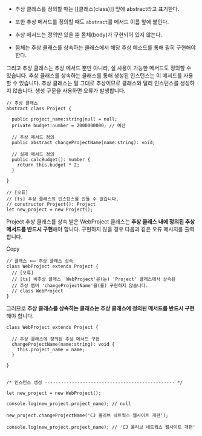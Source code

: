 - 추상 클래스를 정의할 때는 [[클래스(class)]] 앞에 abstract라고 표기한다.

- 또한 추상 메서드를 정의할 때도 `abstract`를 메서드 이름 앞에 붙인다.

- 추상 메서드는 정의만 있을 뿐 몸체(body)가 구현되어 있지 않는다.
- 몸체는 추상 클래스를 상속하는 클래스에서 해당 추상 메소드를 통해 필히 구현해야 한다.

그리고 추상 클래스는 추상 메서드 뿐만 아니라, 실 사용이 가능한 메서드도 정의할 수 있습니다. 추상 클래스를 상속하는 클래스를 통해 생성된 인스턴스는 이 메서드를 사용할 수 있습니다. 추상 클래스는 말 그대로 추상이므로 클래스와 달리 인스턴스를 생성하지 않습니다. 생성 구문을 사용하면 오류가 발생합니다.



```
// 추상 클래스
abstract class Project {

  public project_name:string|null = null;
  private budget:number = 2000000000; // 예산

  // 추상 메서드 정의
  public abstract changeProjectName(name:string): void;

  // 실제 메서드 정의
  public calcBudget(): number {
    return this.budget * 2;
  }

}

// [오류]
// [ts] 추상 클래스의 인스턴스를 만들 수 없습니다.
// constructor Project(): Project
let new_project = new Project();
```

Project 추상 클래스를 상속 받은 WebProject 클래스는 **추상 클래스 내에 정의된 추상 메서드를 반드시 구현**해야 합니다. 구현하지 않을 경우 다음과 같은 오류 메시지를 출력합니다.

Copy

```
// 클래스 ⟸ 추상 클래스 상속
class WebProject extends Project {
  // [오류]
  // [ts] 비추상 클래스 'WebProject'은(는) 'Project' 클래스에서 상속된
  // 추상 멤버 'changeProjectName'을(를) 구현하지 않습니다.
  // class WebProject
}
```

그러므로 **추상 클래스를 상속하는 클래스는 추상 클래스에 정의된 메서드를 반드시 구현**해야 합니다.



```
class WebProject extends Project {

  // 추상 클래스에 정의된 추상 메서드 구현
  changeProjectName(name:string): void {
    this.project_name = name;
  }

}


/* 인스턴스 생성 ------------------------------------------------ */

let new_project = new WebProject();

console.log(new_project.project_name); // null

new_project.changeProjectName('CJ 올리브 네트웍스 웹사이트 개편');

console.log(new_project.project_name); // 'CJ 올리브 네트웍스 웹사이트 개편'
```